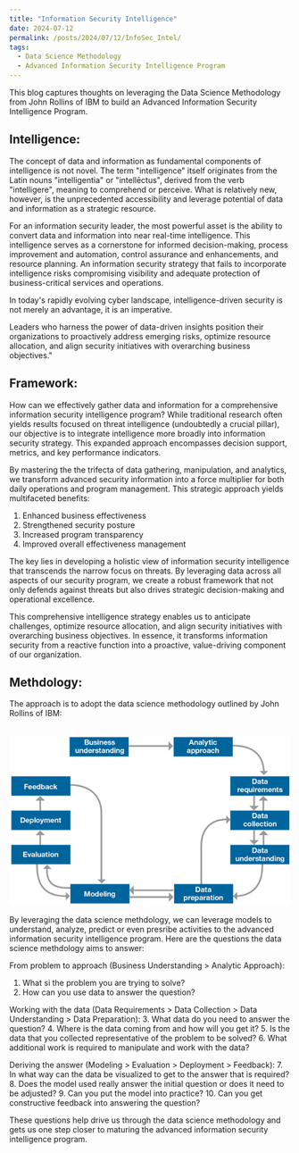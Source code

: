 ```yaml
---
title: "Information Security Intelligence"
date: 2024-07-12
permalink: /posts/2024/07/12/InfoSec_Intel/
tags:
  - Data Science Methodology
  - Advanced Information Security Intelligence Program
---
```


This blog captures thoughts on leveraging the Data Science Methodology from John Rollins of IBM to build an Advanced Information Security Intelligence Program.


## Intelligence: 

The concept of data and information as fundamental components of intelligence is not novel. The term "intelligence" itself originates from the Latin nouns "intelligentia" or "intellēctus", derived from the verb "intelligere", meaning to comprehend or perceive. What is relatively new, however, is the unprecedented accessibility and leverage potential of data and information as a strategic resource.

For an information security leader, the most powerful asset is the ability to convert data and information into near real-time intelligence. This intelligence serves as a cornerstone for informed decision-making, process improvement and automation, control assurance and enhancements, and resource planning. An information security strategy that fails to incorporate intelligence risks compromising visibility and adequate protection of business-critical services and operations.

In today's rapidly evolving cyber landscape, intelligence-driven security is not merely an advantage, it is an imperative. 

Leaders who harness the power of data-driven insights position their organizations to proactively address emerging risks, optimize resource allocation, and align security initiatives with overarching business objectives."

## Framework:

How can we effectively gather data and information for a comprehensive information security intelligence program? While traditional research often yields results focused on threat intelligence (undoubtedly a crucial pillar), our objective is to integrate intelligence more broadly into information security strategy. This expanded approach encompasses decision support, metrics, and key performance indicators.

By mastering the the trifecta of data gathering, manipulation, and analytics, we transform advanced security information into a force multiplier for both daily operations and program management. This strategic approach yields multifaceted benefits:

1. Enhanced business effectiveness
2. Strengthened security posture
3. Increased program transparency
4. Improved overall effectiveness management

The key lies in developing a holistic view of information security intelligence that transcends the narrow focus on threats. By leveraging data across all aspects of our security program, we create a robust framework that not only defends against threats but also drives strategic decision-making and operational excellence.

This comprehensive intelligence strategy enables us to anticipate challenges, optimize resource allocation, and align security initiatives with overarching business objectives. In essence, it transforms information security from a reactive function into a proactive, value-driving component of our organization.

## Methdology:

The approach is to adopt the data science methodology outlined by John Rollins of IBM: 

&nbsp;
![data science](/images/data%20science%20methodology.png)

By leveraging the data science methdology, we can leverage models to understand, analyze, predict or even presribe activities to the advanced information security intelligence program. Here are the questions the data science methdology aims to answer:

From problem to approach (Business Understanding > Analytic Approach):
1. What si the problem you are trying to solve?
2. How can you use data to answer the question?

Working with the data (Data Requirements > Data Collection > Data Understanding > Data Preparation):
3. What data do you need to answer the question?
4. Where is the data coming from and how will you get it?
5. Is the data that you collected representative of the problem to be solved?
6. What additional work is required to manipulate and work with the data?

Deriving the answer (Modeling > Evaluation > Deployment > Feedback):
7. In what way can the data be visualized to get to the answer that is required?
8. Does the model used really answer the initial question or does it need to be adjusted?
9. Can you put the model into practice?
10. Can you get constructive feedback into answering the question?

These questions help drive us through the data science methodology and gets us one step closer to maturing the advanced information security intelligence program.
